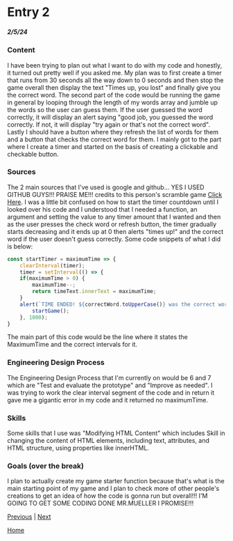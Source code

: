 # Entry 2
##### 2/5/24


### Content
I have been trying to plan out what I want to do with my code and honestly, it turned out pretty well if you asked me. My plan was to first create a timer that runs from 30 seconds all the way down to 0 seconds and then stop the game overall then display the text "Times up, you lost" and finally give you the correct word. The second part of the code would be running the game in general by looping through the length of my words array and jumble up the words so the user can guess them. If the user guessed the word correctly, it will display an alert saying "good job, you guessed the word correctly. If not, it will display "try again or that's not the correct word". Lastly I should have a button where they refresh the list of words for them and a button that checks the correct word for them. I mainly got to the part where I create a timer and started on the basis of creating a clickable and checkable button.
### Sources
The 2 main sources that I've used is google and github... YES I USED GITHUB GUYS!!! PRAISE ME!!! credits to this person's scramble game [Click Here](https://github.com/rayan2228/word-scramble/blob/main/js/script.js). I was a little bit confused on how to start the timer countdown until I looked over his code and I understood that I needed a function, an argument and setting the value to any timer amount that I wanted and then as the user presses the check word or refresh button, the timer gradually starts decreasing and it ends up at 0 then alerts "times up!" and the correct word if the user doesn't guess correctly. Some code snippets of what I did is below:

```javascript
const startTimer = maximumTime => {
    clearInterval(timer);
    timer = setInterval(() => {
    if(maximumTime > 0) {
        maximumTime--;
        return timeText.innerText = maximumTime;
    }
    alert(`TIME ENDED! ${correctWord.toUpperCase()} was the correct word!!! LOSER`);
        startGame();
    }, 1000);
}
```


The main part of this code would be the line where it states the MaximumTime and the correct intervals for it.
### Engineering Design Process
The Engineering Design Process that I'm currently on would be 6 and 7 which are "Test and evaluate the prototype" and "Improve as needed". I was trying to work the clear interval segment of the code and in return it gave me a gigantic error in my code and it returned no maximumTime.
### Skills
Some skills that I use was "Modifying HTML Content" which includes Skill in changing the content of HTML elements, including text, attributes, and HTML structure, using properties like innerHTML.
### Goals (over the break)
I plan to actually create my game starter function because that's what is the main starting point of my game and I plan to check more of other people's creations to get an idea of how the code is gonna run but overall!!! I'M GOING TO GET SOME CODING DONE MR.MUELLER I PROMISE!!!


[Previous](entry02.md) | [Next](entry04.md)

[Home](../README.md)




